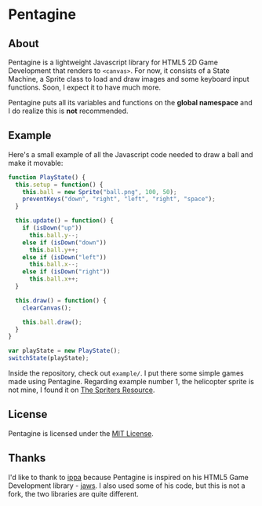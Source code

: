 Pentagine
=========

About
-----
Pentagine is a lightweight Javascript library for HTML5 2D Game Development that renders to `<canvas>`. For now, it consists of a State Machine, a Sprite class to load and draw images and some keyboard input functions. Soon, I expect it to have much more.

Pentagine puts all its variables and functions on the **global namespace** and I do realize this is **not** recommended.

Example
-------
Here's a small example of all the Javascript code needed to draw a ball and make it movable:

```javascript
function PlayState() {
  this.setup = function() {
    this.ball = new Sprite("ball.png", 100, 50);
    preventKeys("down", "right", "left", "right", "space");
  }

  this.update() = function() {
    if (isDown("up"))
      this.ball.y--;
    else if (isDown("down"))
      this.ball.y++;
    else if (isDown("left"))
      this.ball.x--;
    else if (isDown("right"))
      this.ball.x++;
  }

  this.draw() = function() {
    clearCanvas();

    this.ball.draw();
  }
}

var playState = new PlayState();
switchState(playState);
```

Inside the repository, check out `example/`. I put there some simple games made using Pentagine. Regarding example number 1, the helicopter sprite is not mine, I found it on [The Spriters Resource](http://www.spriters-resource.com).

License
-------
Pentagine is licensed under the [MIT License](https://github.com/davidgomes/pentagine/blob/master/LICENSE).

Thanks
------
I'd like to thank to [ippa](https://github.com/ippa/) because Pentagine is inspired on his HTML5 Game Development library - [jaws](https://github.com/ippa/). I also used some of his code, but this is not a fork, the two libraries are quite different.